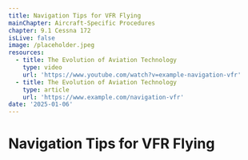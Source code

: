 ```yaml
---
title: Navigation Tips for VFR Flying
mainChapter: Aircraft-Specific Procedures
chapter: 9.1 Cessna 172
isLive: false
image: /placeholder.jpeg
resources:
  - title: The Evolution of Aviation Technology
    type: video
    url: 'https://www.youtube.com/watch?v=example-navigation-vfr'
  - title: The Evolution of Aviation Technology
    type: article
    url: 'https://www.example.com/navigation-vfr'
date: '2025-01-06'
---
```


# Navigation Tips for VFR Flying
